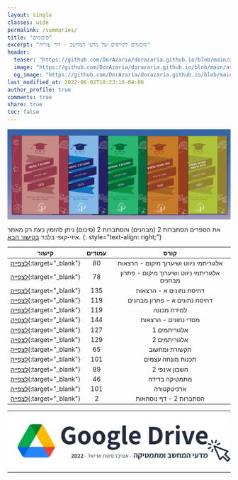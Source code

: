 ```yaml
---
layout: single
classes: wide
permalink: /summaries/
title: "סיכומים"
excerpt: "סיכומים לקורסים של מדעי המחשב - דור עזריה"
header:
  teaser: "https://github.com/DorAzaria/dorazaria.github.io/blob/main/assets/images/covers/%D7%A1%D7%99%D7%9B%D7%95%D7%9E%D7%99%D7%9D.png?raw=true"
  image: "https://github.com/DorAzaria/dorazaria.github.io/blob/main/assets/images/covers/%D7%A1%D7%99%D7%9B%D7%95%D7%9E%D7%99%D7%9D.png?raw=true"
  og_image: "https://github.com/DorAzaria/dorazaria.github.io/blob/main/assets/images/covers/%D7%A1%D7%99%D7%9B%D7%95%D7%9E%D7%99%D7%9D.png?raw=true"
last_modified_at: 2022-06-02T10:23:16-04:00
author_profile: true
comments: true
share: true
toc: false
---
```


<a href="https://sua.co.il/product-category/%d7%97%d7%95%d7%91%d7%a8%d7%95%d7%aa-%d7%90%d7%92%d7%95%d7%93%d7%94/" target="_blank">
  <img border="0" align="center" src="https://raw.githubusercontent.com/DorAzaria/dorazaria.github.io/main/assets/images/summaries/aguda.jpg"/>
</a>

את הספרים הסתברות 2 (מבחנים) והסתברות 2 (סיכום) ניתן להזמין כעת רק מאתר איזי-קופי בלבד [בקישור הבא](https://easycopy.co.il/cart.asp?cat=-451812419).
{: style="text-align: right;"}

   
| קישור | עמודים | קורס |
|:----:|:----:|:----:|
| [לצפייה](https://github.com/DorAzaria/dorazaria.github.io/raw/main/assets/summaries/%D7%90%D7%9C%D7%92%D7%95%D7%A8%D7%99%D7%AA%D7%9E%D7%99%20%D7%A0%D7%99%D7%95%D7%95%D7%98%20%D7%95%D7%A9%D7%99%D7%A2%D7%A8%D7%95%D7%9A%20%D7%9E%D7%99%D7%A7%D7%95%D7%9D%20-%20%D7%9E%D7%97%D7%91%D7%A8%D7%AA%20%D7%94%D7%A8%D7%A6%D7%90%D7%95%D7%AA.pdf){:target="\_blank"} | 80 | אלגוריתמי ניווט ושיערוך מיקום - הרצאות |
| [לצפייה](https://github.com/DorAzaria/dorazaria.github.io/raw/main/assets/summaries/%D7%A4%D7%AA%D7%A8%D7%95%D7%A0%D7%95%D7%AA%20%D7%9C%D7%9E%D7%91%D7%97%D7%A0%D7%99%D7%9D%20%D7%91%D7%90%D7%9C%D7%92%D7%95%D7%A8%D7%99%D7%AA%D7%9E%D7%99%20%D7%A0%D7%99%D7%95%D7%95%D7%98%20%D7%95%D7%A9%D7%99%D7%A2%D7%A8%D7%95%D7%9A%20%D7%9E%D7%99%D7%A7%D7%95%D7%9D.pdf){:target="\_blank"} | 78 | אלגוריתמי ניווט ושיערוך מיקום - פתרון מבחנים |
| [לצפייה](https://github.com/DorAzaria/dorazaria.github.io/raw/main/assets/summaries/%D7%93%D7%97%D7%99%D7%A1%D7%AA%20%D7%A0%D7%AA%D7%95%D7%A0%D7%99%D7%9D%20%D7%90'%20-%20%D7%9E%D7%97%D7%91%D7%A8%D7%AA%20%D7%94%D7%A8%D7%A6%D7%90%D7%95%D7%AA.pdf){:target="\_blank"} | 135 | דחיסת נתונים א - הרצאות |
| [לצפייה](https://github.com/DorAzaria/dorazaria.github.io/raw/main/assets/summaries/%D7%A4%D7%AA%D7%A8%D7%95%D7%A0%D7%95%D7%AA%20%D7%9C%D7%9E%D7%91%D7%97%D7%A0%D7%99%D7%9D%20-%20%D7%93%D7%97%D7%99%D7%A1%D7%AA%20%D7%A0%D7%AA%D7%95%D7%A0%D7%99%D7%9D%20%D7%90'.pdf){:target="\_blank"} | 119 | דחיסת נתונים א - פתרון מבחנים |
| [לצפייה](https://github.com/DorAzaria/dorazaria.github.io/raw/main/assets/summaries/%D7%9C%D7%9E%D7%99%D7%93%D7%AA%20%D7%9E%D7%9B%D7%95%D7%A0%D7%94%20-%20%D7%9E%D7%97%D7%91%D7%A8%D7%AA%20%D7%94%D7%A8%D7%A6%D7%90%D7%95%D7%AA.pdf){:target="\_blank"} | 119 | למידת מכונה |
| [לצפייה](https://github.com/DorAzaria/dorazaria.github.io/raw/main/assets/summaries/%D7%9E%D7%A1%D7%93%D7%99%20%D7%A0%D7%AA%D7%95%D7%A0%D7%99%D7%9D%20-%20%D7%9E%D7%97%D7%91%D7%A8%D7%AA%20%D7%94%D7%A8%D7%A6%D7%90%D7%95%D7%AA.pdf){:target="\_blank"} | 144 | מסדי נתונים - הרצאות |
| [לצפייה](https://github.com/DorAzaria/dorazaria.github.io/raw/main/assets/summaries/%D7%90%D7%9C%D7%92%D7%95%D7%A8%D7%99%D7%AA%D7%9E%D7%99%D7%9D%201%20-%20%D7%A1%D7%99%D7%9B%D7%95%D7%9D%20%D7%94%D7%A8%D7%A6%D7%90%D7%95%D7%AA.pdf){:target="\_blank"} | 127 | אלגוריתמים 1 |
| [לצפייה](https://github.com/DorAzaria/dorazaria.github.io/raw/main/assets/summaries/%D7%90%D7%9C%D7%92%D7%95%D7%A8%D7%99%D7%AA%D7%9E%D7%99%D7%9D%202%20-%20%D7%A1%D7%99%D7%9B%D7%95%D7%9D%20%D7%94%D7%A8%D7%A6%D7%90%D7%95%D7%AA.pdf){:target="\_blank"} | 129 | אלגוריתמים 2 |
| [לצפייה](https://github.com/DorAzaria/dorazaria.github.io/raw/main/assets/summaries/%D7%AA%D7%A7%D7%A9%D7%95%D7%A8%D7%AA%20%D7%95%D7%9E%D7%97%D7%A9%D7%95%D7%91%20-%20%D7%9E%D7%97%D7%91%D7%A8%D7%AA.pdf){:target="\_blank"} | 65 | תקשורת ומחשוב |
| [לצפייה](https://github.com/DorAzaria/dorazaria.github.io/raw/main/assets/summaries/%D7%AA%D7%9B%D7%A0%D7%95%D7%AA%20%D7%9E%D7%95%D7%A0%D7%97%D7%94%20%D7%A2%D7%A6%D7%9E%D7%99%D7%9D%20-%20%D7%A1%D7%99%D7%9B%D7%95%D7%9D%20%D7%94%D7%A8%D7%A6%D7%90%D7%95%D7%AA.pdf){:target="\_blank"} | 101 | תכנות מונחה עצמים |
| [לצפייה](https://github.com/DorAzaria/dorazaria.github.io/raw/main/assets/summaries/%D7%97%D7%A9%D7%91%D7%95%D7%9F%20%D7%90%D7%99%D7%A0%D7%A4%D7%99%202%20-%20%D7%A1%D7%99%D7%9B%D7%95%D7%9D%20%D7%94%D7%A8%D7%A6%D7%90%D7%95%D7%AA.pdf){:target="\_blank"} | 89 | חשבון אינפי 2 |
| [לצפייה](https://github.com/DorAzaria/dorazaria.github.io/raw/main/assets/summaries/%D7%9E%D7%AA%D7%9E%D7%98%D7%99%D7%A7%D7%94%20%D7%93%D7%99%D7%A1%D7%A7%D7%A8%D7%98%D7%99%D7%AA%20%D7%A1%D7%99%D7%9B%D7%95%D7%9D.pdf){:target="\_blank"} | 46 | מתמטיקה בדידה |
| [לצפייה](https://github.com/DorAzaria/dorazaria.github.io/raw/main/assets/summaries/%D7%9E%D7%97%D7%91%D7%A8%D7%AA%20%D7%AA%D7%A8%D7%92%D7%95%D7%9C%20%D7%9C%D7%9E%D7%91%D7%97%D7%9F%20%D7%91%D7%90%D7%A8%D7%9B%D7%99%D7%98%D7%A7%D7%98%D7%95%D7%A8%D7%94.pdf){:target="\_blank"} | 101 | ארכיטקטורה |
| [לצפייה](https://github.com/DorAzaria/dorazaria.github.io/raw/main/assets/summaries/%D7%93%D7%A3%20%D7%A0%D7%95%D7%A1%D7%97%D7%90%D7%95%D7%AA%20-%20%D7%94%D7%A1%D7%AA%D7%91%D7%A8%D7%95%D7%AA%202.pdf){:target="\_blank"} | 2 | הסתברות 2 - דף נוסחאות |

 
<hr/>

<a href="https://bit.ly/ArielCSDrive" target="_blank">
  <img border="0" align="center" src="https://github.com/DorAzaria/dorazaria.github.io/blob/main/assets/images/summaries/drive.png?raw=true"/>
</a>

<hr/>



